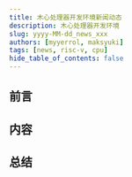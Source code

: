 ```yaml
---
title: 木心处理器开发环境新闻动态
description: 木心处理器开发环境
slug: yyyy-MM-dd_news_xxx
authors: [myyerrol, maksyuki]
tags: [news, risc-v, cpu]
hide_table_of_contents: false
---
```


<!--truncate-->

## 前言

## 内容

## 总结
